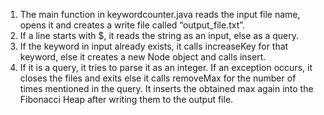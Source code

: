 1. The main function in keywordcounter.java reads the input file name, opens it and creates a write file called “output_file.txt”.
2. If a line starts with $, it reads the string as an input, else as a query.
3. If the keyword in input already exists, it calls increaseKey for that keyword, else it
creates a new Node object and calls insert.
4. If it is a query, it tries to parse it as an integer. If an exception occurs, it closes the files
and exits else it calls removeMax for the number of times mentioned in the query. It inserts the obtained max again into the
Fibonacci Heap after writing them to the output file.
